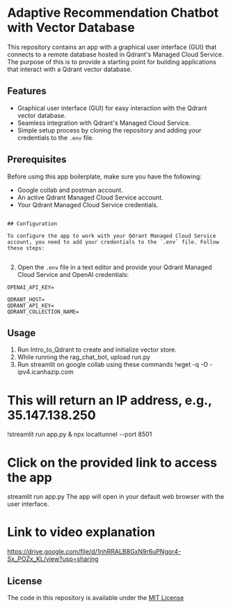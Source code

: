 # Adaptive Recommendation Chatbot with Vector Database



This repository contains an app  with a graphical user interface (GUI) that connects to a remote database hosted in Qdrant's Managed Cloud Service. The purpose of this  is to provide a starting point for building applications that interact with a Qdrant vector database.

## Features

- Graphical user interface (GUI) for easy interaction with the Qdrant vector database.
- Seamless integration with Qdrant's Managed Cloud Service.
- Simple setup process by cloning the repository and adding your credentials to the `.env` file.


## Prerequisites

Before using this app boilerplate, make sure you have the following:

- Google collab and postman account.
- An active Qdrant Managed Cloud Service account.
- Your Qdrant Managed Cloud Service credentials.


```

## Configuration

To configure the app to work with your Qdrant Managed Cloud Service account, you need to add your credentials to the `.env` file. Follow these steps:


```

2. Open the `.env` file in a text editor and provide your Qdrant Managed Cloud Service and OpenAI   credentials:

```plaintext
OPENAI_API_KEY=

QDRANT_HOST=
QDRANT_API_KEY=
QDRANT_COLLECTION_NAME=
```

## Usage
1. Run Intro_to_Qdrant to create and initialize vector store.
2. While running the rag_chat_bot, upload run.py
3. Run streamlit on google collab using these commands
!wget -q -O - ipv4.icanhazip.com
# This will return an IP address, e.g., 35.147.138.250
!streamlit run app.py & npx localtunnel --port 8501
# Click on the provided link to access the app
streamlit run app.py
The app will open in your default web browser with the user interface.

# Link to video explanation
https://drive.google.com/file/d/1nhRRALB8GxN9r6uPNgor4-Sx_POZx_KL/view?usp=sharing

## License

The code in this repository is available under the [MIT License](LICENSE)
